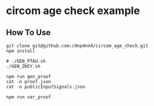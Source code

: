 # circom age check example

## How To Use
```
git clone git@github.com:c0np4nn4/circom_age_check.git
npm install

# ./GEN_PTAU.sh
./GEN_ZKEY.sh

npm run gen_proof
cat -n proof.json
cat -n publicInputSignals.json

npm run ver_proof
```

